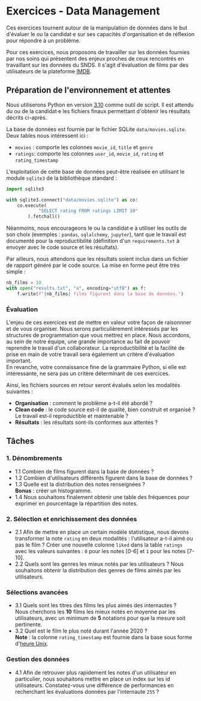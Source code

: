 # Exercices - Data Management

Ces exercices tournent autour de la manipulation de données dans le but d'évaluer le ou la candidat·e sur ses capacités d'organisation et de réflexion pour répondre à un problème.

Pour ces exercices, nous proposons de travailler sur les données fournies par nos soins qui présentent des enjeux proches de ceux rencontrés en travaillant sur les données du SNDS.
Il s'agit d'évaluation de films par des utilisateurs de la plateforme [IMDB](https://github.com/sidooms/MovieTweetings).

## Préparation de l'environnement et attentes

Nous utiliserons Python en version [3.10](https://www.python.org/downloads/) comme outil de script.
Il est attendu du ou de la candidat·e les fichiers finaux permettant d'obtenir les résultats décrits ci-après.

La base de données est fournie par le fichier SQLite `data/movies.sqlite`.
Deux tables nous intéressent ici : 

 - `movies` : comporte les colonnes `movie_id`, `title` et `genre`
 - `ratings`: comporte les colonnes `user_id`, `movie_id`, `rating` et `rating_timestamp`

L'exploitation de cette base de données peut-être réalisée en utilisant le module `sqlite3` de la bibliothèque standard :

```python
import sqlite3

with sqlite3.connect("data/movies.sqlite") as co:
    co.execute(
            "SELECT rating FROM ratings LIMIT 10"
        ).fetchall()
```

Néanmoins, nous encourageons le ou la candidat·e à utiliser les outils de son choix (exemples : `pandas`, `sqlalchemy`, `jupyter`), tant que le travail est documenté pour la reproductibilité (définition d'un `requirements.txt` à envoyer avec le code source et les résultats).

Par ailleurs, nous attendons que les résultats soient inclus dans un fichier de rapport généré par le code source.
La mise en forme peut être très simple :

```python
nb_films = 10
with open("results.txt", "a", encoding="utf8") as f:
    f.write(f"{nb_films} films figurent dans la base de données.")
```

### Évaluation

L'enjeu de ces exercices est de mettre en valeur votre façon de raisonnner et de vous organiser.
Nous serons particulièrement intéressés par les structures de programmation que vous mettrez en place.
Nous accordons, au sein de notre équipe, une grande importance au fait de pouvoir reprendre le travail d'un collaborateur.
La reproductibilité et la facilité de prise en main de votre travail sera également un critère d'évaluation important.  
En revanche, votre connaissance fine de la grammaire Python, si elle est intéressante, ne sera pas un critère déterminant de ces exercices.

Ainsi, les fichiers sources en retour seront évalués selon les modalités suivantes :

- **Organisation** : comment le problème a-t-il été abordé ?
- **Clean code** : le code source est-il de qualité, bien construit et organisé ? Le travail est-il reproductible et maintenable ?
- **Résultats** : les résultats sont-ils conformes aux attentes ?

## Tâches

### 1. Dénombrements

- 1.1 Combien de films figurent dans la base de données ?
- 1.2 Combien d'utilisateurs différents figurent dans la base de données ?
- 1.3 Quelle est la distribution des notes renseignées ?  
    **Bonus** : créer un histogramme.
- 1.4 Nous souhaitons finalement obtenir une table des fréquences pour exprimer en pourcentage la répartition des notes.

### 2. Sélection et enrichissement des données

- 2.1 Afin de mettre en place un certain modèle statistique, nous devons transformer la note `rating` en deux modalités : l'utilisateur a-t-il aimé ou pas le film ?
    Créer une nouvelle colonne `liked` dans la table `ratings` avec les valeurs suivantes : `0` pour les notes [0-6] et `1` pour les notes [7-10].
- 2.2 Quels sont les genres les mieux notés par les utilisateurs ? Nous souhaitons obtenir la distribution des genres de films aimés par les utilisateurs.

### Sélections avancées

- 3.1 Quels sont les titres des films les plus aimés des internautes ?  
    Nous cherchons les **10** films les mieux notés en moyenne par les utilisateurs, avec un minimum de **5** notations pour que la mesure soit pertinente.
- 3.2 Quel est le film le plus noté durant l'année 2020 ?  
    **Note** : la colonne `rating_timestamp` est fournie dans la base sous forme d'[heure Unix](https://fr.wikipedia.org/wiki/Heure_Unix).

### Gestion des données

- 4.1 Afin de retrouver plus rapidement les notes d'un utilisateur en particulier, nous souhaitons mettre en place un index sur les id utilisateurs.
    Constatez-vous une différence de performances en recherchant les évaluations données par l'internaute `255` ?
